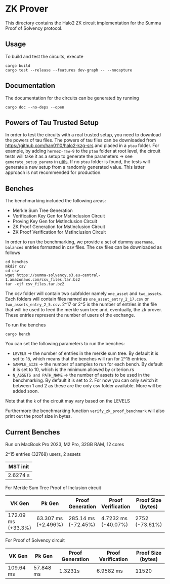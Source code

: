 # ZK Prover

This directory contains the Halo2 ZK circuit implementation for the Summa Proof of Solvency protocol. 

## Usage

To build and test the circuits, execute

```
cargo build
cargo test --release --features dev-graph -- --nocapture
```
## Documentation 

The documentation for the circuits can be generated by running 

```
cargo doc --no-deps --open
```

## Powers of Tau Trusted Setup 

In order to test the circuits with a real trusted setup, you need to download the powers of tau files. The powers of tau files can be downloaded from https://github.com/han0110/halo2-kzg-srs and placed in a `ptau` folder. For example, by adding `hermez-raw-9` to the `ptau` folder at root level, the circuit tests will take it as a setup to generate the parameters -> see `generate_setup_params` in [utils](./src/circuits/utils.rs). If no `ptau` folder is found, the tests will generate a new setup from a randomly generated value. This latter approach is not recommended for production.

## Benches 

The benchmarking included the following areas:

- Merkle Sum Tree Generation 
- Verification Key Gen for MstInclusion Circuit
- Proving Key Gen for MstInclusion Circuit
- ZK Proof Generation for MstInclusion Circuit
- ZK Proof Verification for MstInclusion Circuit

In order to run the benchmarking, we provide a set of dummy `username, balances` entries formatted in csv files. The csv files can be downloaded as follows 

``` 
cd benches
mkdir csv
cd csv 
wget https://summa-solvency.s3.eu-central-1.amazonaws.com/csv_files.tar.bz2
tar -xjf csv_files.tar.bz2
```

The csv folder will contain two subfolder namely `one_asset` and `two_assets`. Each folders will contain files named as `one_asset_entry_2_17.csv` or `two_assets_entry_2_5.csv`. 2^17 or 2^5 is the number of entries in the file that will be used to feed the merkle sum tree and, eventually, the zk prover. These entries represent the number of users of the exchange.

To run the benches 

`cargo bench` 

You can set the following parameters to run the benches:

- `LEVELS` -> the number of entries in the merkle sum tree. By default it is set to 15, which means that the benches will run for 2^15 entries.
- `SAMPLE_SIZE` -> the number of samples to run for each bench. By default it is set to 10, which is the minimum allowed by criterion.rs
- `N_ASSETS and PATH_NAME` -> the number of assets to be used in the benchmarking. By default it is set to 2. For now you can only switch it between 1 and 2 as these are the only csv folder available. More will be added soon.

Note that the `k` of the circuit may vary based on the LEVELS

Furthermore the benchmarking function `verify_zk_proof_benchmark` will also print out the proof size in bytes.

## Current Benches

Run on MacBook Pro 2023, M2 Pro, 32GB RAM, 12 cores

2^15 entries (32768) users, 2 assets

| MST init     |
| --------     |
| 2.6274 s     |

For Merkle Sum Tree Proof of Inclusion circuit

| VK Gen      | Pk Gen   | Proof Generation | Proof Verification | Proof Size (bytes) |
| ------      | ------   | ---------------- | ------------------ | ------------------ |
| 172.09 ms (+33.3%)   | 63.307 ms (+2.496%)|    285.14 ms (-72.45%)     |    4.7232 ms (-40.07%)       | 2752   (-73.61%)         |

For Proof of Solvency circuit

| VK Gen      | Pk Gen   | Proof Generation | Proof Verification | Proof Size (bytes) |
| ------      | ------   | ---------------- | ------------------ | ------------------ |
| 109.64 ms   | 57.848 ms|    1.3231s     |    6.9582 ms       | 11520        |


